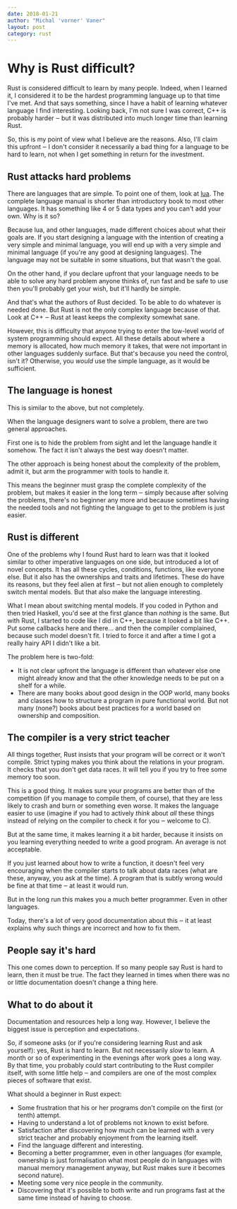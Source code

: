 ```yaml
---
date: 2018-01-21
author: "Michal 'vorner' Vaner"
layout: post
category: rust
---
```

# Why is Rust difficult?

Rust is considered difficult to learn by many people. Indeed, when I learned it,
I considered it to be the hardest programming language up to that time I've met.
And that says something, since I have a habit of learning whatever language I
find interesting. Looking back, I'm not sure I was correct, C++ is probably
harder ‒ but it was distributed into much longer time than learning Rust.

So, this is my point of view what I believe are the reasons. Also, I'll claim
this upfront ‒ I don't consider it necessarily a bad thing for a language to be
hard to learn, not when I get something in return for the investment.

## Rust attacks hard problems

There are languages that are simple. To point one of them, look at
[lua](https://www.lua.org/). The complete language manual is shorter than
introductory book to most other languages. It has something like 4 or 5 data
types and you can't add your own. Why is it so?

Because lua, and other languages, made different choices about what their goals
are. If you start designing a language with the intention of creating a very
simple and minimal language, you will end up with a very simple and minimal
language (if you're any good at designing languages). The language may not be
suitable in some situations, but that wasn't the goal.

On the other hand, if you declare upfront that your language needs to be able to
solve any hard problem anyone thinks of, run fast and be safe to use then you'll
probably get your wish, but it'll hardly be simple.

And that's what the authors of Rust decided. To be able to do whatever is needed
done. But Rust is not the only complex language because of that. Look at C++ ‒
Rust at least keeps the complexity somewhat sane.

However, this is difficulty that anyone trying to enter the low-level world of
system programming should expect. All these details about where a memory is
allocated, how much memory it takes, that were not important in other languages
suddenly surface. But that's because you need the control, isn't it? Otherwise,
you *would* use the simple language, as it would be sufficient.

## The language is honest

This is similar to the above, but not completely.

When the language designers want to solve a problem, there are two general
approaches.

First one is to hide the problem from sight and let the language handle it
somehow. The fact it isn't always the best way doesn't matter.

The other approach is being honest about the complexity of the problem, admit
it, but arm the programmer with tools to handle it.

This means the beginner must grasp the complete complexity of the problem, but
makes it easier in the long term ‒ simply because after solving the problems,
there's no beginner any more and because sometimes having the needed tools and
not fighting the language to get to the problem is just easier.

## Rust is different

One of the problems why I found Rust hard to learn was that it looked similar to
other imperative languages on one side, but introduced a lot of novel concepts.
It has all these cycles, conditions, functions, like everyone else. But it also
has the ownerships and traits and lifetimes. These do have its reasons, but they
feel alien at first ‒ but not alien enough to completely switch mental models.
But that also make the language interesting.

What I mean about switching mental models. If you coded in Python and then tried
Haskell, you'd see at the first glance than *nothing* is the same. But with
Rust, I started to code like I did in C++, because it looked a bit like C++. Put
some callbacks here and there… and then the compiler complained, because such
model doesn't fit. I tried to force it and after a time I got a really hairy
API I didn't like a bit.

The problem here is two-fold:

* It is not clear upfront the language is different than whatever else one might
  already know and that the other knowledge needs to be put on a shelf for a
  while.
* There are many books about good design in the OOP world, many books and
  classes how to structure a program in pure functional world. But not many
  (none?) books about best practices for a world based on ownership and
  composition.

## The compiler is a very strict teacher

All things together, Rust insists that your program will be correct or it won't
compile. Strict typing makes you think about the relations in your program. It
checks that you don't get data races. It will tell you if you try to free some
memory too soon.

This is a good thing. It makes sure your programs are better than of the
competition (if you manage to compile them, of course), that they are less
likely to crash and burn or something even worse. It makes the language easier
to use (imagine if you had to actively *think* about *all* these things instead
of relying on the compiler to check it for you ‒ welcome to C).

But at the same time, it makes learning it a bit harder, because it insists on
you learning everything needed to write a good program. An average is not
acceptable.

If you just learned about how to write a function, it doesn't feel very
encouraging when the compiler starts to talk about data races (what are these,
anyway, you ask at the time). A program that is subtly wrong would be fine at
that time ‒ at least it would run.

But in the long run this makes you a much better programmer. Even in other
languages.

Today, there's a lot of very good documentation about this ‒ it at least
explains why such things are incorrect and how to fix them.

## People say it's hard

This one comes down to perception. If so many people say Rust is hard to learn,
then it must be true. The fact they learned in times when there was no or little
documentation doesn't change a thing here.

## What to do about it

Documentation and resources help a long way. However, I believe the biggest
issue is perception and expectations.

So, if someone asks (or if you're considering learning Rust and ask yourself):
yes, Rust is hard to learn. But not necessarily *slow* to learn. A month or so
of experimenting in the evenings after work goes a long way. By that time, you
probably could start contributing to the Rust compiler itself, with some little
help ‒ and compilers are one of the most complex pieces of software that exist.

What should a beginner in Rust expect:

* Some frustration that his or her programs don't compile on the first (or
  tenth) attempt.
* Having to understand a lot of problems not known to exist before.
* Satisfaction after discovering how much can be learned with a very strict
  teacher and probably enjoyment from the learning itself.
* Find the language different and interesting.
* Becoming a better programmer, even in other languages (for example, ownership
  is just formalisation what most people do in languages with manual memory
  management anyway, but Rust makes sure it becomes second nature).
* Meeting some very nice people in the community.
* Discovering that it's possible to both write and run programs fast at the same
  time instead of having to choose.
